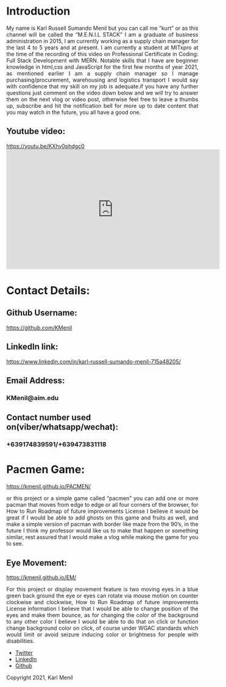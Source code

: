 
<!doctype html>
<html lang="en">
<head>
  <meta charset="utf-8">
  <title>Karl Menil’s Profile</title>
  <meta name="viewport" content="width=device-width, initial-scale=1.0">
  <link rel="stylesheet" href="styles.css">
  <link href="https://fonts.googleapis.com/css?family=Muli%7CRoboto:400,300,500,700,900" rel="stylesheet"></head>
  <body>

<h1>Introduction</h1>
<p style="text-align:justify"> My name is Karl Russell Sumando Menil but you can call me “kurt” or as this channel will be called the “M.E.N.I.L STACK” I am a graduate of business administration in 2015, I am currently working as a supply chain manager for the last 4 to 5 years and at present. I am currently a student at MITxpro at the time of the recording of this video on Professional Certificate in Coding: Full Stack Development with MERN. Notable skills that I have are beginner knowledge in html,css and JavaScript for the first few months of year 2021, as mentioned earlier I am a supply chain manager so I manage purchasing/procurement, warehousing and logistics transport I would say with confidence that my skill on my job is adequate.if you have any further questions just comment on the video down below and we will try to answer them on the next vlog or video post, otherwise feel free to leave a thumbs up, subscribe and hit the notification bell for more up to date content that you may watch in the future, you all have a good one.</p>

<h2>Youtube video:</h2> 
<a href="https://youtu.be/KXhv0phdgc0">https://youtu.be/KXhv0phdgc0</a>
<iframe width="560" height="315" src="https://www.youtube.com/embed/KXhv0phdgc0" title="YouTube video player" frameborder="0" allow="accelerometer; autoplay; clipboard-write; encrypted-media; gyroscope; picture-in-picture" allowfullscreen></iframe>

<h1>Contact Details:</h1>
<h2>Github Username:</h2> 
<a href="https://github.com/KMenil">https://github.com/KMenil</a> 
<h2>LinkedIn link:</h2> 
<a href="https://www.linkedin.com/in/karl-russell-sumando-menil-715a48205/">https://www.linkedin.com/in/karl-russell-sumando-menil-715a48205/</a>
<h2>Email Address:</h2>
<h3>KMenil@aim.edu</h3>
<h2>Contact number used on(viber/whatsapp/wechat):</h2>
<h3>+639174839591/+639473831118</h3>

<h1>Pacmen Game:</h1>
<a href="https://kmenil.github.io/PACMEN/">https://kmenil.github.io/PACMEN/</a>
<p style="text-align:justify">or this project or a simple game called “pacmen” you can add one or more pacman that moves from edge to edge or all four corners of the browser, for How to Run Roadmap of future improvements License I believe it would be great if I would be able to add ghosts on this game and fruits as well, and make a simple version of pacman with border like maze from the 90’s, in the future I think my professor would like us to make that happen or something similar, rest assured that I would make a vlog while making the game for you to see.</p>

<h2>Eye Movement:</h2>
<a href="https://kmenil.github.io/EM/">https://kmenil.github.io/EM/</a>
<p style="text-align:justify">For this project or display movement feature is two moving eyes in a blue green back ground the eye or eyes can rotate via mouse motion on counter clockwise and clockwise, How to Run Roadmap of future improvements License information I believe that I would be able to change position of the eyes and make them bounce, as for changing the color of the background to any other color I believe I would be able to do that on click or function change background color on click, of course under WGAC standards which would limit or avoid seizure inducing color or brightness for people with disabilities.</p>

<footer>
      <ul>
        <li><a href="#" class="social twitter">Twitter</a></li>
        <li><a href="#" class="social linkedin">LinkedIn</a></li>
        <li><a href="#" class="social github">Github</a></li>
      </ul>
      <p class="copyright">Copyright 2021, Karl Menil</p>
    </footer>
  </body>
  </html>

